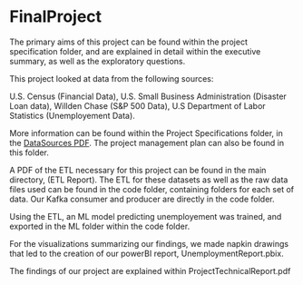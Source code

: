 # FinalProject
The primary aims of this project can be found within the project specification folder, and are explained in detail within the executive summary, as well as the exploratory questions. 

This project looked at data from the following sources:

U.S. Census (Financial Data), 
U.S. Small Business Administration (Disaster Loan data), 
Willden Chase (S&P 500 Data), 
U.S Department of Labor Statistics (Unemployement Data).

More information can be found within the Project Specifications folder, in the [DataSources PDF](https://github.com/ChrisDev10github/FInalProject/blob/main/Project%20Specifications/DataSources.pdf). The project management plan can also be found in this folder.

A PDF of the ETL necessary for this project can be found in the main directory, (ETL Report).
The ETL for these datasets as well as the raw data files used can be found in the code folder, containing folders for each set of data. Our Kafka consumer and producer are directly in the code folder.

Using the ETL, an ML model predicting unemployement was trained, and exported in the ML folder within the code folder.

For the visualizations summarizing our findings, we made napkin drawings that led to the creation of our powerBI report, UnemploymentReport.pbix.

The findings of our project are explained within ProjectTechnicalReport.pdf


